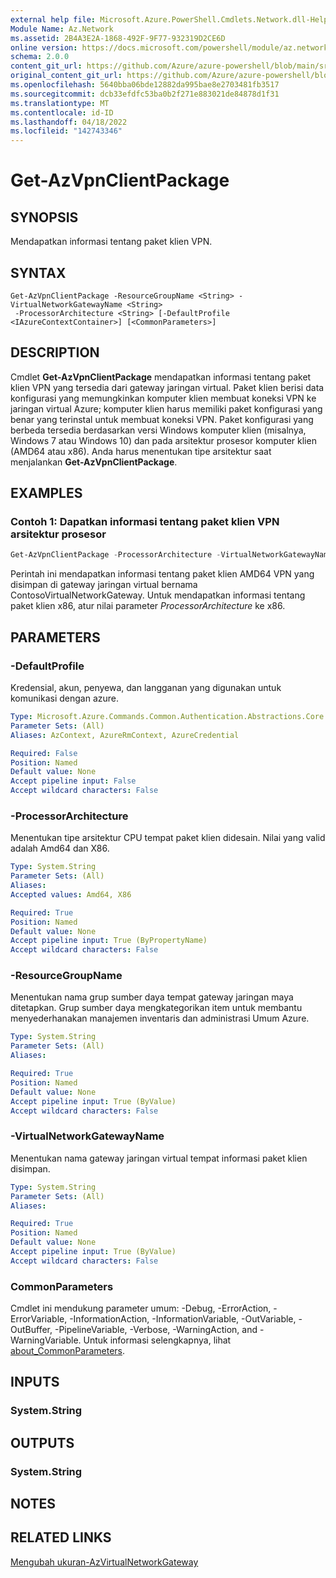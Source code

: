 ```yaml
---
external help file: Microsoft.Azure.PowerShell.Cmdlets.Network.dll-Help.xml
Module Name: Az.Network
ms.assetid: 2B4A3E2A-1868-492F-9F77-932319D2CE6D
online version: https://docs.microsoft.com/powershell/module/az.network/get-azvpnclientpackage
schema: 2.0.0
content_git_url: https://github.com/Azure/azure-powershell/blob/main/src/Network/Network/help/Get-AzVpnClientPackage.md
original_content_git_url: https://github.com/Azure/azure-powershell/blob/main/src/Network/Network/help/Get-AzVpnClientPackage.md
ms.openlocfilehash: 5640bba06bde12882da995bae8e2703481fb3517
ms.sourcegitcommit: dcb33efdfc53ba0b2f271e883021de84878d1f31
ms.translationtype: MT
ms.contentlocale: id-ID
ms.lasthandoff: 04/18/2022
ms.locfileid: "142743346"
---
```

# Get-AzVpnClientPackage

## SYNOPSIS
Mendapatkan informasi tentang paket klien VPN.

## SYNTAX

```
Get-AzVpnClientPackage -ResourceGroupName <String> -VirtualNetworkGatewayName <String>
 -ProcessorArchitecture <String> [-DefaultProfile <IAzureContextContainer>] [<CommonParameters>]
```

## DESCRIPTION
Cmdlet **Get-AzVpnClientPackage** mendapatkan informasi tentang paket klien VPN yang tersedia dari gateway jaringan virtual.
Paket klien berisi data konfigurasi yang memungkinkan komputer klien membuat koneksi VPN ke jaringan virtual Azure; komputer klien harus memiliki paket konfigurasi yang benar yang terinstal untuk membuat koneksi VPN.
Paket konfigurasi yang berbeda tersedia berdasarkan versi Windows komputer klien (misalnya, Windows 7 atau Windows 10) dan pada arsitektur prosesor komputer klien (AMD64 atau x86).
Anda harus menentukan tipe arsitektur saat menjalankan **Get-AzVpnClientPackage**.

## EXAMPLES

### Contoh 1: Dapatkan informasi tentang paket klien VPN arsitektur prosesor
```powershell
Get-AzVpnClientPackage -ProcessorArchitecture -VirtualNetworkGatewayName "ContosoVirtualNetworkGateway" -ResourceGroupName "ContosoResourceGroup" -ProcessorArchitecture "Amd64"
```

Perintah ini mendapatkan informasi tentang paket klien AMD64 VPN yang disimpan di gateway jaringan virtual bernama ContosoVirtualNetworkGateway.
Untuk mendapatkan informasi tentang paket klien x86, atur nilai parameter *ProcessorArchitecture* ke x86.

## PARAMETERS

### -DefaultProfile
Kredensial, akun, penyewa, dan langganan yang digunakan untuk komunikasi dengan azure.

```yaml
Type: Microsoft.Azure.Commands.Common.Authentication.Abstractions.Core.IAzureContextContainer
Parameter Sets: (All)
Aliases: AzContext, AzureRmContext, AzureCredential

Required: False
Position: Named
Default value: None
Accept pipeline input: False
Accept wildcard characters: False
```

### -ProcessorArchitecture
Menentukan tipe arsitektur CPU tempat paket klien didesain.
Nilai yang valid adalah Amd64 dan X86.

```yaml
Type: System.String
Parameter Sets: (All)
Aliases:
Accepted values: Amd64, X86

Required: True
Position: Named
Default value: None
Accept pipeline input: True (ByPropertyName)
Accept wildcard characters: False
```

### -ResourceGroupName
Menentukan nama grup sumber daya tempat gateway jaringan maya ditetapkan.
Grup sumber daya mengkategorikan item untuk membantu menyederhanakan manajemen inventaris dan administrasi Umum Azure.

```yaml
Type: System.String
Parameter Sets: (All)
Aliases:

Required: True
Position: Named
Default value: None
Accept pipeline input: True (ByValue)
Accept wildcard characters: False
```

### -VirtualNetworkGatewayName
Menentukan nama gateway jaringan virtual tempat informasi paket klien disimpan.

```yaml
Type: System.String
Parameter Sets: (All)
Aliases:

Required: True
Position: Named
Default value: None
Accept pipeline input: True (ByValue)
Accept wildcard characters: False
```

### CommonParameters
Cmdlet ini mendukung parameter umum: -Debug, -ErrorAction, -ErrorVariable, -InformationAction, -InformationVariable, -OutVariable, -OutBuffer, -PipelineVariable, -Verbose, -WarningAction, and -WarningVariable. Untuk informasi selengkapnya, lihat [about_CommonParameters](http://go.microsoft.com/fwlink/?LinkID=113216).

## INPUTS

### System.String

## OUTPUTS

### System.String

## NOTES

## RELATED LINKS

[Mengubah ukuran-AzVirtualNetworkGateway](./Resize-AzVirtualNetworkGateway.md)

